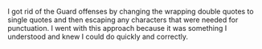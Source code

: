 I got rid of the Guard offenses by changing the wrapping double quotes to single quotes and then escaping any 
characters that were needed for punctuation. I went with this approach because it was something I understood and knew
 I could do quickly and correctly. 